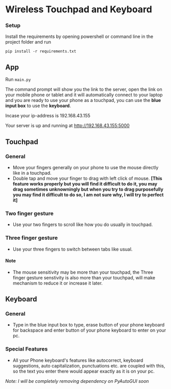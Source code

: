 # Wireless Touchpad and Keyboard

### Setup
 
Install the requirements by opening powershell or command line in the project folder and run

```shell
pip install -r requirements.txt
```

## App
Run `main.py`

The command prompt will show you the link to the server, open the link on your mobile phone or tablet and it will automatically connect to your laptop and you are ready to use your phone as a touchpad, you can use the **blue input box** to use the **keyboard**.

Incase your ip-address is 192.168.43.155

Your server is up and running at http://192.168.43.155:5000

## Touchpad

### General
- Move your fingers generally on your phone to use the mouse directly like in a touchpad.
- Double tap and move your finger to drag with left click of mouse. __[This feature works properly but you will find it difficult to do it, you may drag sometimes unknowningly but when you try to drag purposefully you may find it difficult to do so, I am not sure why, I will try to perfect it]__

### Two finger gesture

- Use your two fingers to scroll like how you do usually in touchpad.

### Three finger gesture

- Use your three fingers to switch between tabs like usual.

#### Note

- The mouse sensitivity may be more than your touchpad, the Three finger gesture senstivity is also more than your touchpad, will make mechanism to reduce it or increase it later.

## Keyboard

### General
- Type in the blue input box to type, erase button of your phone keyboard for backspace and enter button of your phone keyboard to enter on your pc.

### Special Features
- All your Phone keyboard's features like autocorrect, keyboard suggestions, auto capitalization, punctuations etc. are coupled with this, so the text you enter there would appear exactly as it is on your pc.

*Note: I will be completely removing dependency on PyAutoGUI soon*